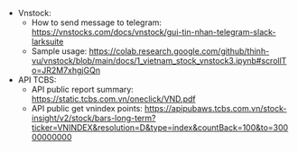 - Vnstock:
    - How to send message to telegram: https://vnstocks.com/docs/vnstock/gui-tin-nhan-telegram-slack-larksuite
    - Sample
      usage: https://colab.research.google.com/github/thinh-vu/vnstock/blob/main/docs/1_vietnam_stock_vnstock3.ipynb#scrollTo=JR2M7xhgjGQn
- API TCBS:
    - API public report summary: https://static.tcbs.com.vn/oneclick/VND.pdf
    - API public get vnindex
      points: https://apipubaws.tcbs.com.vn/stock-insight/v2/stock/bars-long-term?ticker=VNINDEX&resolution=D&type=index&countBack=100&to=30000000000
